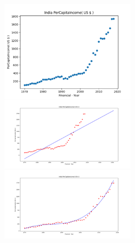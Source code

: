 


<img src='percapitaincomeindia.png' width=400px>
<img src='predictedindianationalincome.png' width=400px>
<img src='percapita.png' width=400px>
